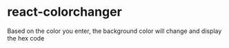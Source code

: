 # react-colorchanger
Based on the color you enter, the background color will change and display the hex code
